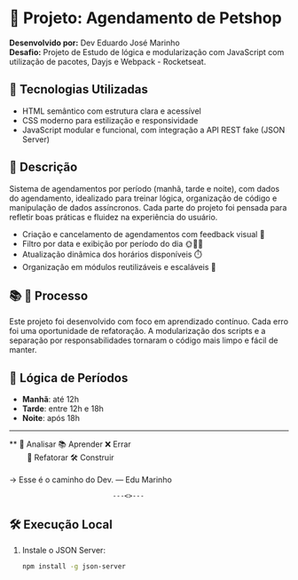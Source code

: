 # 📅 Projeto:  Agendamento de Petshop 


**Desenvolvido por:** Dev Eduardo José Marinho  
**Desafio:** Projeto  de Estudo de lógica e modularização com JavaScript com utilização de pacotes, Dayjs  e Webpack - Rocketseat.


## 🚀 Tecnologias Utilizadas

- HTML semântico com estrutura clara e acessível  
- CSS moderno para estilização e responsividade  
- JavaScript modular e funcional, com integração a API REST fake (JSON Server)


## 🎯 Descrição

Sistema de agendamentos por período (manhã, tarde e noite), com dados do agendamento, idealizado para treinar lógica, organização de código e manipulação de dados assíncronos. Cada parte do projeto foi pensada para refletir boas práticas e fluidez na experiência do usuário.


- Criação e cancelamento de agendamentos com feedback visual 🔄  
- Filtro por data e exibição por período do dia 🌞🌇🌙  
- Atualização dinâmica dos horários disponíveis ⏱️  
- Organização em módulos reutilizáveis e escaláveis 🧩  


## 📚 🧱 Processo

Este projeto foi desenvolvido com foco em aprendizado contínuo. 
Cada erro foi uma oportunidade de refatoração. 
A modularização dos scripts e a separação por responsabilidades tornaram o código mais limpo e fácil de manter.


## 🧠 Lógica de Períodos

- **Manhã**: até 12h  
- **Tarde**: entre 12h e 18h  
- **Noite**: após 18h  

------------------------------------
**
    🧠 Analisar 📚 Aprender ❌ Errar  
       🔁 Refatorar  🛠️ Construir  
          
→ Esse é o caminho do Dev. — Edu Marinho




                              ---<>---
                              
## 🛠️ Execução Local

1. Instale o JSON Server:
   ```bash
   npm install -g json-server





 
